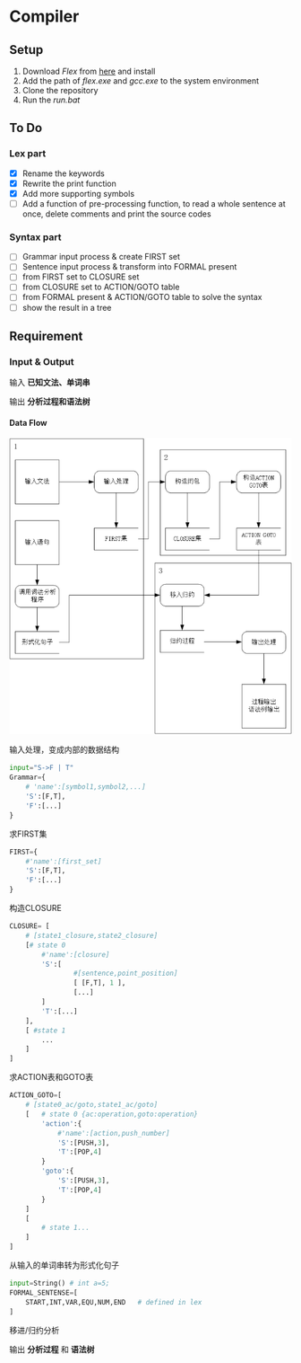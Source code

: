 # Compiler

## Setup

1. Download *Flex* from [here](https://www.technorange.com/wp-content/uploads/Flex%20Windows%20%5BLex%20and%20Yacc%5D.exe) and install
2. Add the path of *flex.exe* and *gcc.exe* to the system environment
3. Clone the repository
4. Run the *run.bat*

## To Do

### Lex part

- [x] Rename the keywords
- [x] Rewrite the print function
- [x] Add more supporting symbols
- [ ] Add a function of pre-processing function, to read a whole sentence at once, delete comments and print the source codes

### Syntax part

- [ ] Grammar input process & create FIRST set
- [ ] Sentence input process & transform into FORMAL present
- [ ] from FIRST set to CLOSURE set
- [ ] from CLOSURE set to ACTION/GOTO table
- [ ] from FORMAL present & ACTION/GOTO table to solve the syntax
- [ ] show the result in a tree

## Requirement

### Input & Output

输入 **已知文法、单词串**

输出 **分析过程和语法树**

#### Data Flow

![](dataflow.png)

输入处理，变成内部的数据结构

```python
input="S->F | T"
Grammar={
    # 'name':[symbol1,symbol2,...]
    'S':[F,T],
    'F':[...]
}
```

求FIRST集

```python
FIRST={
    #'name':[first_set]
    'S':[F,T],
    'F':[...]
}
```

构造CLOSURE

```python
CLOSURE= [
    # [state1_closure,state2_closure]
    [# state 0
        #'name':[closure]
        'S':[
            	#[sentence,point_position]
                [ [F,T], 1 ],
                [...]
        ]
        'T':[...]
    ],
	[ #state 1
        ...
    ]
]
```

求ACTION表和GOTO表

```python
ACTION_GOTO=[
    # [state0_ac/goto,state1_ac/goto]
    [	# state 0 {ac:operation,goto:operation}
        'action':{
            #'name':[action,push_number]
            'S':[PUSH,3],
            'T':[POP,4]
        }
        'goto':{
            'S':[PUSH,3],
            'T':[POP,4]
        } 
    ]
    [
        # state 1...
    ]
]
```

从输入的单词串转为形式化句子

```python
input=String() # int a=5;
FORMAL_SENTENSE=[
    START,INT,VAR,EQU,NUM,END	# defined in lex
]
```

移进/归约分析

输出 **分析过程** 和 **语法树**

